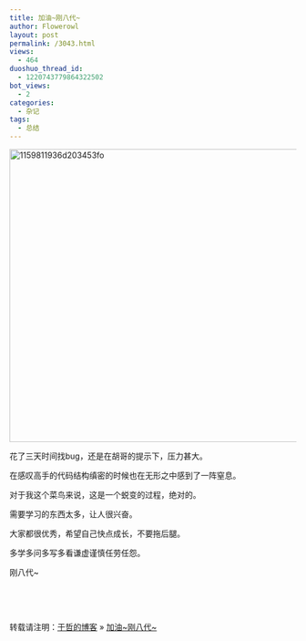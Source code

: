```yaml
---
title: 加油~刚八代~
author: Flowerowl
layout: post
permalink: /3043.html
views:
  - 464
duoshuo_thread_id:
  - 1220743779864322502
bot_views:
  - 2
categories:
  - 杂记
tags:
  - 总结
---
```

[<img class="alignnone size-full wp-image-3044" alt="1159811936d203453fo" src="http://lazynight.me/wp-content/uploads/2013/10/1159811936d203453fo.jpg" width="800" height="514" />][1]

花了三天时间找bug，还是在胡哥的提示下，压力甚大。

在感叹高手的代码结构缜密的时候也在无形之中感到了一阵窒息。

对于我这个菜鸟来说，这是一个蜕变的过程，绝对的。

需要学习的东西太多，让人很兴奋。

大家都很优秀，希望自己快点成长，不要拖后腿。

多学多问多写多看谦虚谨慎任劳任怨。

刚八代~

&nbsp;

&nbsp;

<div id="xunlei_com_thunder_helper_plugin_d462f475-c18e-46be-bd10-327458d045bd">
</div>

<div id="xunlei_com_thunder_helper_plugin_d462f475-c18e-46be-bd10-327458d045bd">
</div>

转载请注明：[于哲的博客][2] &raquo; [加油~刚八代~][3]

 [1]: http://lazynight.me/wp-content/uploads/2013/10/1159811936d203453fo.jpg
 [2]: http://lazynight.me
 [3]: http://lazynight.me/3043.html